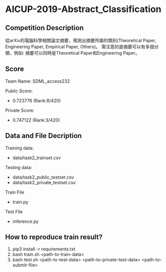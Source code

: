 # AICUP-2019-Abstract_Classification

## Competition Description
 從arXiv的電腦科學相關論文摘要，預測出摘要所屬的類別(Theoretical Paper, Engineering Paper, Empirical Paper, Others)。
 需注意的是摘要可以有多個分  類，例如: 摘要可以同時是Theoretical Paper和Engineering Paper。

## Score
 Team Name: SDML_access232 
 
 Public Score:
  - 0.723776 (Rank:8/420)
  
 Private Score:
  - 0.747122 (Rank:3/420)


## Data and File Decription
  Training data: 
  - data/task2_trainset.csv
  
  Testing data: 
  - data/task2_public_testset.csv 
  - data/task2_private_testset.csv
  
  Train File
  - train.py
  
  Test File
  - inference.py

## How to reproduce train result?
1. pip3 install -r requirements.txt
2. bash train.sh \<path-to-train-data>
3. bash test.sh \<path-to-test-data> \<path-to-private-test-data> \<path-to-submit-file>

